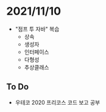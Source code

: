 # 2021/11/10

- "점프 투 자바" 복습
  - 상속
  - 생성자
  - 인터페이스
  - 다형성
  - 추상클래스



## To Do

- 우테코 2020 프리코스 코드 보고 공부